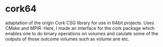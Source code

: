 # cork64
adaptation of the origin Cork CSG library for use in 64bit projects. Uses CMake and MPIR.
Here, I made an interface for the cork package which enables one to do binary operations on volumes and calulate some of the outputs of those outcome volumes such as volume ane etc.
